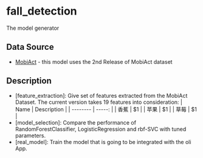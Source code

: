 # fall_detection
The model generator
## Data Source
 - [MobiAct](https://bmi.hmu.gr/the-mobifall-and-mobiact-datasets-2/) - this model uses the 2nd Release of MobiAct dataset 
## Description
 - [feature_extraction]: Give set of features extracted from the MobiAct Dataset.
     The current version takes 19 features into consideration:
        | Name        | Description    |
        | --------   | -----:   |
        | 香蕉        | $1      | 
        | 苹果        | $1      |
        | 草莓        | $1      |
 - [model_selection]: Compare the performance of RandomForestClassifier, LogisticRegression and rbf-SVC with tuned parameters.
 - [real_model]: Train the model that is going to be integrated with the oli App.

